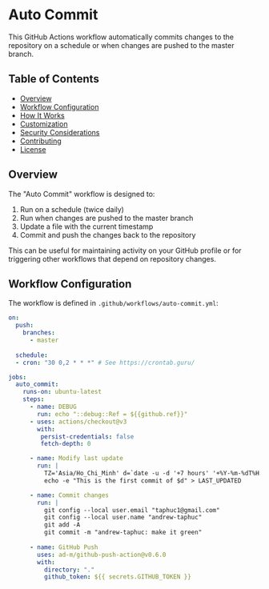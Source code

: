 # Auto Commit

This GitHub Actions workflow automatically commits changes to the repository on a schedule or when changes are pushed to the master branch.

## Table of Contents

- [Overview](#overview)
- [Workflow Configuration](#workflow-configuration)
- [How It Works](#how-it-works)
- [Customization](#customization)
- [Security Considerations](#security-considerations)
- [Contributing](#contributing)
- [License](#license)

## Overview

The "Auto Commit" workflow is designed to:

1. Run on a schedule (twice daily)
2. Run when changes are pushed to the master branch
3. Update a file with the current timestamp
4. Commit and push the changes back to the repository

This can be useful for maintaining activity on your GitHub profile or for triggering other workflows that depend on repository changes.

## Workflow Configuration

The workflow is defined in `.github/workflows/auto-commit.yml`:

```yaml
on:
  push:
    branches:
      - master
      
  schedule:
  - cron: "30 0,2 * * *" # See https://crontab.guru/

jobs:
  auto_commit:
    runs-on: ubuntu-latest
    steps:
      - name: DEBUG 
        run: echo "::debug::Ref = ${{github.ref}}"
      - uses: actions/checkout@v3      
        with:
         persist-credentials: false
         fetch-depth: 0

      - name: Modify last update
        run: |
          TZ='Asia/Ho_Chi_Minh' d=`date -u -d '+7 hours' '+%Y-%m-%dT%H:%M:%S+07:00'`
          echo -e "This is the first commit of $d" > LAST_UPDATED

      - name: Commit changes
        run: |
          git config --local user.email "taphuc1@gmail.com"
          git config --local user.name "andrew-taphuc"
          git add -A
          git commit -m "andrew-taphuc: make it green"
          
      - name: GitHub Push
        uses: ad-m/github-push-action@v0.6.0
        with:
          directory: "."
          github_token: ${{ secrets.GITHUB_TOKEN }}
